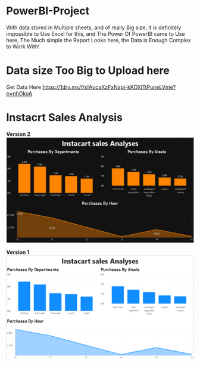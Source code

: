 # PowerBI-Project
With data stored in Multiple sheets, and of really Big size, it is definitely impossible to Use Excel for this, and The Power Of PowerBI came to Use here, The Much simple the Report Looks here, the Data is Enough Complex to Work With!
# Data size Too Big to Upload here
Get Data Here
https://1drv.ms/f/s!AocaXzFxNapi-kKDXlTtPuneLVme?e=nhOkoA
# Instacrt Sales Analysis
**Version 2**
![image](https://github.com/Rajnikant21/PowerBI-Project/blob/e415eaa5121d9c57623e697f0d48e419f581c3e6/image.png)

**Version 1**
![image](https://github.com/Rajnikant21/PowerBI-Project/blob/9e9c87ccd287dca51477f1a1408f304d5f8f79fa/Screenshot%202023-07-08%20201646.png)
